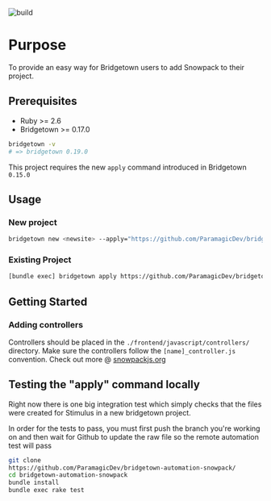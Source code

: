 ![build](https://github.com/ParamagicDev/bridgetown-automation-snowpack/workflows/build/badge.svg)

# Purpose

To provide an easy way for Bridgetown users to add Snowpack to their project.

## Prerequisites

- Ruby >= 2.6
- Bridgetown >= 0.17.0

```bash
bridgetown -v
# => bridgetown 0.19.0
```

This project requires the new `apply` command introduced in Bridgetown
`0.15.0`

## Usage

### New project

```bash
bridgetown new <newsite> --apply="https://github.com/ParamagicDev/bridgetown-automation-snowpack"
```

### Existing Project

```bash
[bundle exec] bridgetown apply https://github.com/ParamagicDev/bridgetown-automation-snowpack
```

## Getting Started

### Adding controllers

Controllers should be placed in the `./frontend/javascript/controllers/` directory.
Make sure the controllers follow the `[name]_controller.js` convention.
Check out more @ [snowpackjs.org](https://snowpackjs.org)

## Testing the "apply" command locally

Right now there is one big integration test which simply
checks that the files were created for Stimulus in a new bridgetown project.

In order for the tests to pass, you must first push the branch you're working on and then
wait for Github to update the raw file so the remote automation test will pass

```bash
git clone
https://github.com/ParamagicDev/bridgetown-automation-snowpack/
cd bridgetown-automation-snowpack
bundle install
bundle exec rake test
```

